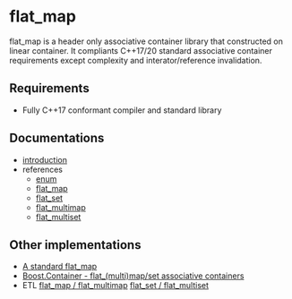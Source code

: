 # flat\_map

flat\_map is a header only associative container library that constructed on linear container.
It compliants C++17/20 standard associative container requirements except complexity and interator/reference invalidation.

## Requirements

- Fully C++17 conformant compiler and standard library

## Documentations

- [introduction](./docs/introduction.md)
- references
  - [enum](./docs/enum.md)
  - [flat\_map](./docs/flat\_map.md)
  - [flat\_set](./docs/flat\_set.md)
  - [flat\_multimap](./docs/flat\_multimap.md)
  - [flat\_multiset](./docs/flat\_multiset.md)

## Other implementations

- [A standard flat\_map](http://www.open-std.org/jtc1/sc22/wg21/docs/papers/2016/p0429r0.pdf)
- [Boost.Container - flat_(multi)map/set associative containers](https://www.boost.org/doc/html/container/non_standard_containers.html#container.non_standard_containers.flat_xxx)
- ETL [flat\_map / flat\_multimap](https://www.etlcpp.com/flat_map.html) [flat\_set / flat\_multiset](https://www.etlcpp.com/flat_set.html)
